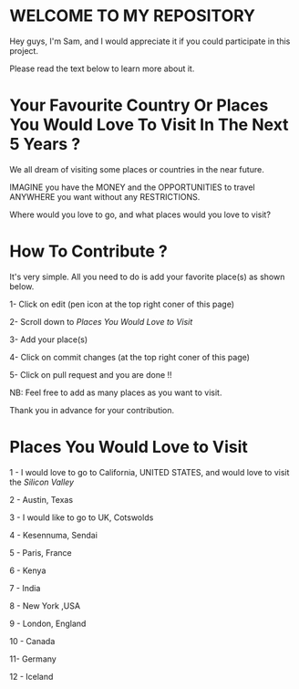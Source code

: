 # WELCOME TO MY REPOSITORY 
Hey guys, I'm Sam, and I would appreciate it if you could participate in this project. 

Please read the text below to learn more about it.

# Your Favourite Country Or Places You Would Love To Visit In The Next 5 Years ? 
We all dream of visiting some places or countries in the near future. 

IMAGINE you have the MONEY and the OPPORTUNITIES to travel ANYWHERE you want without any RESTRICTIONS. 

Where would you love to go, and what places would you love to visit?

# How To Contribute ? 
It's very simple. All you need to do is add your favorite place(s) as shown below.

1- Click on edit (pen icon at the top right coner of this page)

2- Scroll down to *Places You Would Love to Visit*

3- Add your place(s)

4- Click on commit changes (at the top right coner of this page)

5- Click on pull request and you are done !!

NB: Feel free to add as many places as you want to visit.

Thank you in advance for your contribution. 

# Places You Would Love to Visit
1 - I would love to go to California, UNITED STATES, and would love to visit the *Silicon Valley* 

2 - Austin, Texas

3 - I would like to go to UK, Cotswolds

4 - Kesennuma, Sendai

5 - Paris, France

6 - Kenya

7 - India

8 - New York ,USA

9 - London, England

10 - Canada

11- Germany

12 - Iceland

